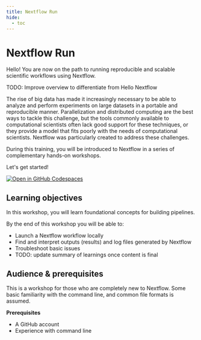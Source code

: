```yaml
---
title: Nextflow Run
hide:
  - toc
---
```


# Nextflow Run

Hello! You are now on the path to running reproducible and scalable scientific workflows using Nextflow.

TODO: Improve overview to differentiate from Hello Nextflow

The rise of big data has made it increasingly necessary to be able to analyze and perform experiments on large datasets in a portable and reproducible manner. Parallelization and distributed computing are the best ways to tackle this challenge, but the tools commonly available to computational scientists often lack good support for these techniques, or they provide a model that fits poorly with the needs of computational scientists. Nextflow was particularly created to address these challenges.

During this training, you will be introduced to Nextflow in a series of complementary hands-on workshops.

Let's get started!

[![Open in GitHub Codespaces](https://github.com/codespaces/badge.svg)](https://codespaces.new/nextflow-io/training?quickstart=1&ref=master)

## Learning objectives

In this workshop, you will learn foundational concepts for building pipelines.

By the end of this workshop you will be able to:

- Launch a Nextflow workflow locally
- Find and interpret outputs (results) and log files generated by Nextflow
- Troubleshoot basic issues
- TODO: update summary of learnings once content is final

## Audience & prerequisites

This is a workshop for those who are completely new to Nextflow. Some basic familiarity with the command line, and common file formats is assumed.

**Prerequisites**

- A GitHub account
- Experience with command line

